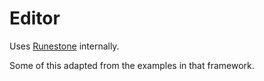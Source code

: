 # Editor

Uses [Runestone](https://github.com/simonbs/Runestone) internally.

Some of this adapted from the examples in that framework.

